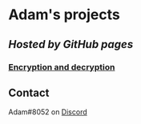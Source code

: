 # Adam's projects
## _Hosted by GitHub pages_


### [Encryption and decryption](encrypt_and_decrypt/encrypt_and_decrypt.md)

## Contact

Adam#8052 on [Discord](https://discord.com/)